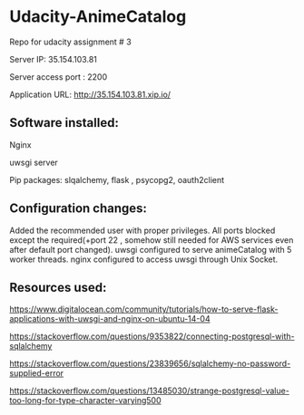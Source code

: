 # Udacity-AnimeCatalog
Repo for udacity assignment # 3 

Server IP: 35.154.103.81

Server access port : 2200

Application URL: http://35.154.103.81.xip.io/

## Software installed: 
Nginx

uwsgi server

Pip packages: slqalchemy, flask , psycopg2, oauth2client

## Configuration changes:
Added the recommended user with proper privileges.
All ports blocked except the required(+port 22 , somehow still needed for AWS services even after default port changed).
uwsgi configured to serve animeCatalog with 5 worker threads.
nginx configured to access uwsgi through Unix Socket.

## Resources used:
https://www.digitalocean.com/community/tutorials/how-to-serve-flask-applications-with-uwsgi-and-nginx-on-ubuntu-14-04

https://stackoverflow.com/questions/9353822/connecting-postgresql-with-sqlalchemy

https://stackoverflow.com/questions/23839656/sqlalchemy-no-password-supplied-error

https://stackoverflow.com/questions/13485030/strange-postgresql-value-too-long-for-type-character-varying500
